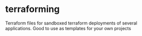 # terraforming
Terraform files for sandboxed terraform deployments of several applications. Good to use as templates for your own projects
